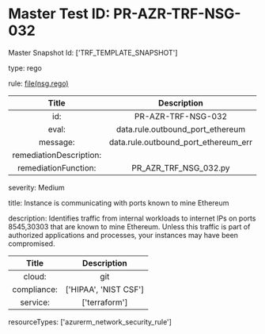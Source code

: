 



# Master Test ID: PR-AZR-TRF-NSG-032


Master Snapshot Id: ['TRF_TEMPLATE_SNAPSHOT']

type: rego

rule: [file(nsg.rego)]  
  
  
  
  

|Title|Description|
| :---: | :---: |
|id: |PR-AZR-TRF-NSG-032|
|eval: |data.rule.outbound_port_ethereum|
|message: |data.rule.outbound_port_ethereum_err|
|remediationDescription: ||
|remediationFunction: |PR_AZR_TRF_NSG_032.py|


severity: Medium

title: Instance is communicating with ports known to mine Ethereum

description: Identifies traffic from internal workloads to internet IPs on ports 8545,30303 that are known to mine Ethereum. Unless this traffic is part of authorized applications and processes, your instances may have been compromised.  
  
  

|Title|Description|
| :---: | :---: |
|cloud: |git|
|compliance: |['HIPAA', 'NIST CSF']|
|service: |['terraform']|


resourceTypes: ['azurerm_network_security_rule']


[file(nsg.rego)]: https://github.com/prancer-io/prancer-compliance-test/tree/master/azure/terraform/nsg.rego
